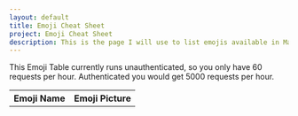 ```yaml
---
layout: default
title: Emoji Cheat Sheet
project: Emoji Cheat Sheet
description: This is the page I will use to list emojis available in Markdown.
---
```

<meta name="robots" content="noindex" />
<script src="/sitedata/javascripts/github/ajax-api.js"></script>
<script>
emoji();

function emoji() {
  //auth();
  url = "https://api.github.com";
  var detectEmojiURL = $.parseJSON(lookup());
  url = detectEmojiURL.emojis_url;
  var rawJSON = lookup();
  //raw(rawJSON);
  emojiJSON($.parseJSON(rawJSON));
}
function emojiJSON(json) {
  $(document).ready(function() {
    $('.index-table').remove();
    $('.item-table').remove();

    url = "/sitedata/general/debug/banned-emojis.md";
    var lines = lookup().split("\"");
    var words = lines[1].split("\\n");

    /*var banned_words = "";
    for (var i = 3, len = words.length; i < len; i++) {
      banned_words = banned_words + words[i] + "\n";
    }*/

    jQuery.each(json, function(index, item) {
      var bademoji = false;
      for (var i = 3, len = words.length; i < len; i++) {
        //banned_words = banned_words + words[i] + "\n";
        
        if(index == words[i]) {
          //alert("Emoji Bad: " + index);
          bademoji = true;
        }
      }
      if(!bademoji) { //This line can invert the banlist to a whitelist
        //alert("Emoji Good: " + index);
        $('#ajax-table-body').append("<tr><td class=\"index-table\" style=\"text-align: left\">" + index + "</td>" + 
        "<td class=\"item-table\" style=\"text-align: left\"><img src=\"" + item + "\"></img></td></tr>");
      }
    });
  });
}
</script>

This Emoji Table currently runs unauthenticated, so you only have 60 requests per hour. Authenticated you would get 5000 requests per hour.

<table>
  <thead>
    <tr>
      <th style="text-align: left">Emoji Name</th>
      <th style="text-align: left">Emoji Picture</th>
    </tr>
  </thead>
  <tbody id="ajax-table-body">
    <tr>
    </tr>
  </tbody>
</table>

